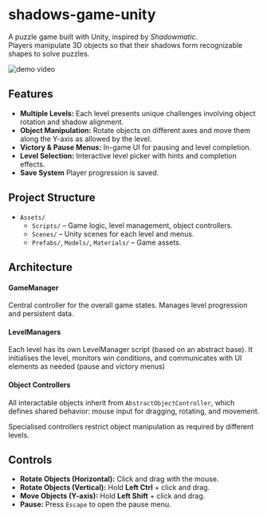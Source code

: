 # shadows-game-unity

A puzzle game built with Unity, inspired by *Shadowmatic*.  
Players manipulate 3D objects so that their shadows form recognizable shapes to solve puzzles.

![demo video](shadows-unity-demo.gif)

## Features

- **Multiple Levels:** Each level presents unique challenges involving object rotation and shadow alignment.
- **Object Manipulation:** Rotate objects on different axes and move them along the Y-axis as allowed by the level.
- **Victory & Pause Menus:** In-game UI for pausing and level completion.
- **Level Selection:** Interactive level picker with hints and completion effects.
- **Save System** Player progression is saved. 


## Project Structure

- `Assets/`
  - `Scripts/` – Game logic, level management, object controllers.
  - `Scenes/` – Unity scenes for each level and menus.
  - `Prefabs/`, `Models/`, `Materials/` – Game assets.


## Architecture

#### GameManager

Central controller for the overall game states. Manages level progression and persistent data.

#### LevelManagers

Each level has its own LevelManager script (based on an abstract base). It initialises the level, monitors win conditions, and communicates with UI elements as needed (pause and victory menus)

#### Object Controllers

All interactable objects inherit from `AbstractObjectController`, which defines shared behavior: mouse input for dragging, rotating, and movement. 

Specialised controllers restrict object manipulation as required by different levels.


## Controls

- **Rotate Objects (Horizontal):** Click and drag with the mouse.  
- **Rotate Objects (Vertical):** Hold **Left Ctrl** + click and drag.  
- **Move Objects (Y-axis):** Hold **Left Shift** + click and drag.  
- **Pause:** Press `Escape` to open the pause menu.  
